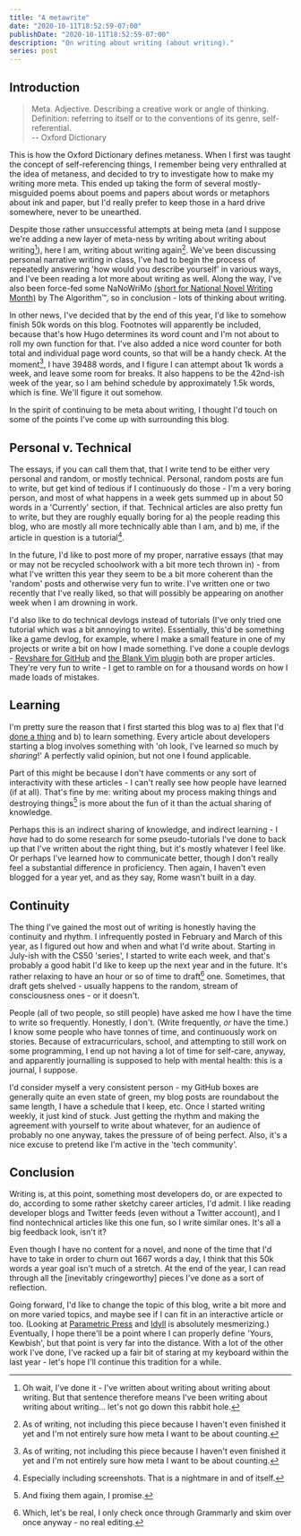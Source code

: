 ```yaml
---
title: "A metawrite"
date: "2020-10-11T18:52:59-07:00"
publishDate: "2020-10-11T18:52:59-07:00"
description: "On writing about writing (about writing)."
series: post
---
```


## Introduction
> Meta. Adjective. Describing a creative work or angle of thinking. Definition: referring to itself or to the conventions of its genre, self-referential.  
> -- Oxford Dictionary

This is how the Oxford Dictionary defines metaness. When I first was taught the concept of self-referencing things, I remember being very enthralled at the idea of metaness, and decided to try to investigate how to make my writing more meta. This ended up taking the form of several mostly-misguided poems about poems and papers about words or metaphors about ink and paper, but I'd really prefer to keep those in a hard drive somewhere, never to be unearthed.

Despite those rather unsuccessful attempts at being meta (and I suppose we're adding a new layer of meta-ness by writing about writing about writing[^1]), here I am, writing about writing again[^2]. We've been discussing personal narrative writing in class, I've had to begin the process of repeatedly answering 'how would you describe yourself' in various ways, and I've been reading a lot more about writing as well. Along the way, I've also been force-fed some NaNoWriMo [(short for National Novel Writing Month)](https://nanowrimo.org/) by The Algorithm™, so in conclusion - lots of thinking about writing.

In other news, I've decided that by the end of this year, I'd like to somehow finish 50k words on this blog. Footnotes will apparently be included, because that's how Hugo determines its word count and I'm not about to roll my own function for that. I've also added a nice word counter for both total and individual page word counts, so that will be a handy check. At the moment[^2], I have 39488 words, and I figure I can attempt about 1k words a week, and leave some room for breaks. It also happens to be the 42nd-ish week of the year, so I am behind schedule by approximately 1.5k words, which is fine. We'll figure it out somehow.

In the spirit of continuing to be meta about writing, I thought I'd touch on some of the points I've come up with surrounding this blog.

## Personal v. Technical
The essays, if you can call them that, that I write tend to be either very personal and random, or mostly technical. Personal, random posts are fun to write, but get kind of tedious if I continuously do those - I'm a very boring person, and most of what happens in a week gets summed up in about 50 words in a 'Currently' section, if that. Technical articles are also pretty fun to write, but they are roughly equally boring for a) the people reading this blog, who are mostly all more technically able than I am, and b) me, if the article in question is a tutorial[^3].

In the future, I'd like to post more of my proper, narrative essays (that may or may not be recycled schoolwork with a bit more tech thrown in) - from what I've written this year they seem to be a bit more coherent than the 'random' posts and otherwise very fun to write. I've written one or two recently that I've really liked, so that will possibly be appearing on another week when I am drowning in work. 

I'd also like to do technical devlogs instead of tutorials (I've only tried one tutorial which was a bit annoying to write). Essentially, this'd be something like a game devlog, for example, where I make a small feature in one of my projects or write a bit on how I made something. I've done a couple devlogs - [Revshare for GitHub](https://kewbi.sh/blog/posts/200816/) and [the Blank Vim plugin](https://kewbi.sh/blog/posts/200927/) both are proper articles. They're very fun to write - I get to ramble on for a thousand words on how I made loads of mistakes.

## Learning
I'm pretty sure the reason that I first started this blog was to a) flex that I'd [done a thing](https://kewbi.sh/blog/posts/200214) and b) to learn something. Every article about developers starting a blog involves something with 'oh look, I've learned so much by *sharing*!' A perfectly valid opinion, but not one I found applicable.

Part of this might be because I don't have comments or any sort of interactivity with these articles - I can't really see how people have learned (if at all). That's fine by me: writing about my process making things and destroying things[^4] is more about the fun of it than the actual sharing of knowledge.

Perhaps this is an indirect sharing of knowledge, and indirect learning - I *have* had to do some research for some pseudo-tutorials I've done to back up that I've written about the right thing, but it's mostly whatever I feel like. Or perhaps I've learned how to communicate better, though I don't really feel a substantial difference in proficiency. Then again, I haven't even blogged for a year yet, and as they say, Rome wasn't built in a day.

## Continuity
The thing I've gained the most out of writing is honestly having the continuity and rhythm. I infrequently posted in February and March of this year, as I figured out how and when and what I'd write about. Starting in July-ish with the CS50 'series', I started to write each week, and that's probably a good habit I'd like to keep up the next year and in the future. It's rather relaxing to have an hour or so of time to draft[^5] one. Sometimes, that draft gets shelved - usually happens to the random, stream of consciousness ones - or it doesn't.

People (all of two people, so still people) have asked me how I have the time to write so frequently. Honestly, I don't. (Write frequently, *or* have the time.) I know some people who have tonnes of time, and continuously work on stories. Because of extracurriculars, school, and attempting to still work on some programming, I end up not having a lot of time for self-care, anyway, and apparently journalling is supposed to help with mental health: this is a journal, I suppose.

I'd consider myself a very consistent person - my GitHub boxes are generally quite an even state of green, my blog posts are roundabout the same length, I have a schedule that I keep, etc. Once I started writing weekly, it just kind of stuck. Just getting the rhythm and making the agreement with yourself to write about whatever, for an audience of probably no one anyway, takes the pressure of of being perfect. Also, it's a nice excuse to pretend like I'm active in the 'tech community'.

## Conclusion
Writing is, at this point, something most developers do, or are expected to do, according to some rather sketchy career articles, I'd admit. I like reading developer blogs and Twitter feeds (even without a Twitter account), and I find nontechnical articles like this one fun, so I write similar ones. It's all a big feedback look, isn't it?

Even though I have no content for a novel, and none of the time that I'd have to take in order to churn out 1667 words a day, I think that this 50k words a year goal isn't much of a stretch. At the end of the year, I can read through all the [inevitably cringeworthy] pieces I've done as a sort of reflection.

Going forward, I'd like to change the topic of this blog, write a bit more and on more varied topics, and maybe see if I can fit in an interactive article or too. (Looking at [Parametric Press](https://twitter.com/parametricpress) and [Idyll](https://twitter.com/idyll_lang) is absolutely mesmerizing.) Eventually, I hope there'll be a point where I can properly define 'Yours, Kewbish', but that point is very far into the distance. With a lot of the other work I've done, I've racked up a fair bit of staring at my keyboard within the last year - let's hope I'll continue this tradition for a while. 

[^1]: Oh wait, I've done it - I've written about writing about writing about writing. But that sentence therefore means I've been writing about writing about writing... let's not go down this rabbit hole.

[^2]: As of writing, not including this piece because I haven't even finished it yet and I'm not entirely sure how meta I want to be about counting.

[^3]: Especially including screenshots. That is a nightmare in and of itself.

[^4]: And fixing them again, I promise.

[^5]: Which, let's be real, I only check once through Grammarly and skim over once anyway - no real editing.
